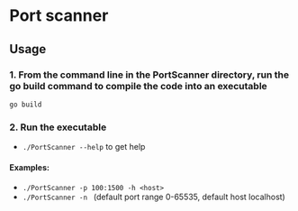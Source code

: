 # Port scanner

## Usage
### 1. From the command line in the PortScanner directory, run the go build command to compile the code into an executable
  
  ```go build```

### 2. Run the executable
  - ```./PortScanner --help``` to get help
  
#### Examples:
  - ```./PortScanner -p 100:1500 -h <host>```
  - ```./PortScanner -n ``` (default port range 0-65535, default host localhost)
